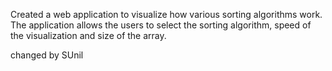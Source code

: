 Created a web application to visualize how various sorting algorithms 
work. The application allows the users to select the sorting 
algorithm, speed of the visualization and size of the array.
    
 changed by SUnil
